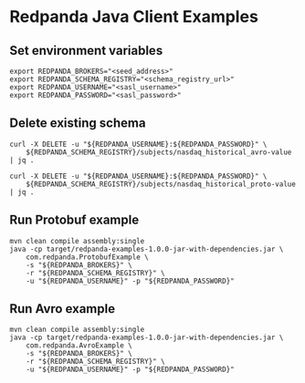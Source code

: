 # Redpanda Java Client Examples

## Set environment variables

```shell
export REDPANDA_BROKERS="<seed_address>"
export REDPANDA_SCHEMA_REGISTRY="<schema_registry_url>"
export REDPANDA_USERNAME="<sasl_username>"
export REDPANDA_PASSWORD="<sasl_password>"
```

## Delete existing schema

```shell
curl -X DELETE -u "${REDPANDA_USERNAME}:${REDPANDA_PASSWORD}" \
    ${REDPANDA_SCHEMA_REGISTRY}/subjects/nasdaq_historical_avro-value | jq .

curl -X DELETE -u "${REDPANDA_USERNAME}:${REDPANDA_PASSWORD}" \
    ${REDPANDA_SCHEMA_REGISTRY}/subjects/nasdaq_historical_proto-value | jq .
```

## Run Protobuf example

```shell
mvn clean compile assembly:single
java -cp target/redpanda-examples-1.0.0-jar-with-dependencies.jar \
    com.redpanda.ProtobufExample \
    -s "${REDPANDA_BROKERS}" \
    -r "${REDPANDA_SCHEMA_REGISTRY}" \
    -u "${REDPANDA_USERNAME}" -p "${REDPANDA_PASSWORD}"
```

## Run Avro example

```shell
mvn clean compile assembly:single
java -cp target/redpanda-examples-1.0.0-jar-with-dependencies.jar \
    com.redpanda.AvroExample \
    -s "${REDPANDA_BROKERS}" \
    -r "${REDPANDA_SCHEMA_REGISTRY}" \
    -u "${REDPANDA_USERNAME}" -p "${REDPANDA_PASSWORD}"
```